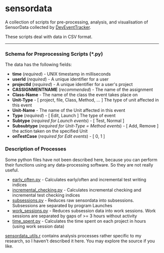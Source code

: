 # sensordata

A collection of scripts for pre-processing, analysis, and visualisation of SensorData collected by [DevEventTracker](https://github.com/web-cat/eclipse-plugins-importer-exporter/tree/DevEventTrackerAddition).

These scripts deal with data in CSV format.

---

### Schema for Preprocessing Scripts (\*.py)
The data has the following fields:

* **time** (*required*) - UNIX timestamp in milliseconds
* **userId** (*required*) - A unique identifier for a user
* **projectId** (*required*) - A unique identifier for a user's project
* **CASSIGNMENTNAME** (*recommended*) - The name of the assignment
* **Class-Name** - The name of the class the event takes place on
* **Unit-Type** - [ project, file, Class, Method, ... ] The type of unit affected in this event
* **Unit-Name** - The name of the Unit affected in this event
* **Type** (*required*) - [ Edit, Launch ] The type of event
* **Subtype** (*required for *Launch* events*) - [ Test, Normal ]
* **Subsubtype** (*required for *Unit-Type = Method* events*) - [ Add, Remove ] the action taken on the specified Unit
* **onTestCase** (*required for *Edit* events*) - [ 0, 1 ]

### Description of Processes
Some python files have not been described here, because you can perform their functions using any data-processing software. So they are not really useful.

* [early_often.py](early_often.py) - Calculates early/often and incremental test writing indices
* [incremental_checking.py](incremental_checking.py) - Calculates incremental checking and incremental test checking indices
* [subsessions.py](subsessions.py) - Reduces raw sensordata into subsessions. Subsessions are separated by program Launches
* [work_sessions.py](work_sessions.py) - Reduces subsession data into work sessions. Work sessions are separated by gaps of >= 3 hours without activity
* [time_spent.py](time_spent.py) - Calculates the time spent on each project in hours (using work session data)

[sensordata_utils.r](sensordata_utils.r) contains analysis processes rather specific to my research, so I haven't described it here.
You may explore the source if you like.

